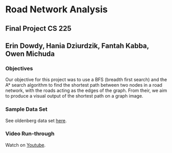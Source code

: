 # Road Network Analysis
## Final Project CS 225
## Erin Dowdy, Hania Dziurdzik, Fantah Kabba, Owen Michuda

### Objectives

Our objective for this project was to use a BFS (breadth first search) and the A* search algorithm to find the shortest path between two nodes in a road network, with the roads acting as the edges of the graph. From their, we aim to produce a visual output of the shortest path on a graph image.

### Sample Data Set
See oldenberg data set [here](https://www.cs.utah.edu/~lifeifei/research/tpq/OL.cedge).

### Video Run-through
Watch on [Youtube](https://www.youtube.com/watch?v=ZoG5jJ3E8rg).
